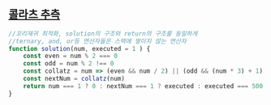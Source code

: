 
## <a href='https://school.programmers.co.kr/learn/courses/30/lessons/12943?language=javascript'>콜라츠 추측</a>
```javascript
//꼬리재귀 최적화, solution의 구조와 return의 구조를 동일하게
//ternary, and, or등 연산자들은 스택에 쌓이지 않는 연산자 
function solution(num, executed = 1 ) {
    const even = num % 2 === 0
    const odd = num % 2 !== 0
    const collatz = num => (even && num / 2) || (odd && (num * 3) + 1)
    const nextNum = collatz(num)
    return num === 1 ? 0 : nextNum === 1 ? executed : executed === 500 ? -1 : solution(nextNum, executed + 1)
}
```
